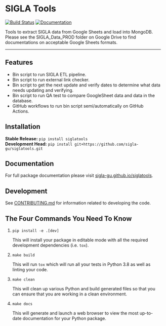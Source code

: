 # SIGLA Tools

[![Build Status](https://github.com/sigla-gu/siglatools/workflows/Build%20Master/badge.svg)](https://github.com/sigla-gu/siglatools/actions)
[![Documentation](https://github.com/sigla-gu/siglatools/workflows/Documentation/badge.svg)](https://sigla-gu.github.io/siglatools)

Tools to extract SIGLA data from Google Sheets and load into MongoDB. Please see the SIGLA_Data_PROD folder on Google Drive to find documentations on acceptable Google Sheets formats.

---

## Features
* Bin script to run SIGLA ETL pipeline.
* Bin script to run external link checker.
* Bin script to get the next update and verify dates to determine what data needs updating and verifying.
* Bin script to run QA test to compare GoogleSheet data and data in the database.
* GitHub workflows to run bin script semi/automatically on GitHub Actions.

## Installation
**Stable Release:** `pip install siglatools`<br>
**Development Head:** `pip install git+https://github.com/sigla-gu/siglatools.git`

## Documentation
For full package documentation please visit [sigla-gu.github.io/siglatools](https://sigla-gu.github.io/siglatools).

## Development
See [CONTRIBUTING.md](CONTRIBUTING.md) for information related to developing the code.

## The Four Commands You Need To Know
1. `pip install -e .[dev]`

    This will install your package in editable mode with all the required development dependencies (i.e. `tox`).

2. `make build`

    This will run `tox` which will run all your tests in Python 3.8 as well as linting
    your code.

3. `make clean`

    This will clean up various Python and build generated files so that you can ensure that you are working in a clean
    environment.

4. `make docs`

    This will generate and launch a web browser to view the most up-to-date documentation for your Python package.
